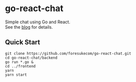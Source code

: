 # go-react-chat

Simple chat using Go and React.  
See the [blog](https://foresuke.com/post/go_react_websocket/) for details.  

## Quick Start

``` shell
git clone https://github.com/foresukecom/go-react-chat.git
cd go-react-chat/backend
go run *.go &
cd ../frontend
yarn
yarn start
```
